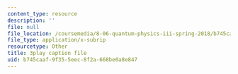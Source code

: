 ```yaml
---
content_type: resource
description: ''
file: null
file_location: /coursemedia/8-06-quantum-physics-iii-spring-2018/b745caaf9f355eec8f2a668be0a8e847_lr4HqQ_sLO0.vtt
file_type: application/x-subrip
resourcetype: Other
title: 3play caption file
uid: b745caaf-9f35-5eec-8f2a-668be0a8e847
---
```

